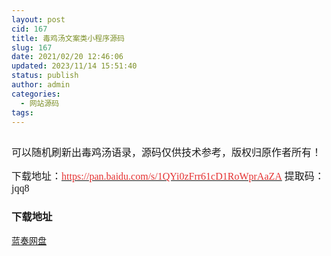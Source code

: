 ```yaml
---
layout: post
cid: 167
title: 毒鸡汤文案类小程序源码
slug: 167
date: 2021/02/20 12:46:06
updated: 2023/11/14 15:51:40
status: publish
author: admin
categories: 
  - 网站源码
tags: 
---
```



<div alt="潮男心博客 www.cnx0.com" >
				<p>
	<span style="font-size:16px;"><a class="pics" href="/upload/1/888552/images/20210220/20210220093532803280.png" rel="pics"><img src="http://www.aishoujizy.com/upload/1/888552/images/20210220/20210220093532803280.png" class="scrollLoading" data-url="/upload/1/888552/images/20210220/20210220093532803280.png" alt=""></a> <br></span> 
</p>
<p>
	<span style="font-size:16px;"><span style="font-family:Microsoft YaHei;">可以随机刷新出毒鸡汤语录，源码仅供技术参考，版权归原作者所有！</span></span>
</p>
<p>
	<span style="font-size:16px;"><span style="font-family:Microsoft YaHei;">下载地址：</span><a href="https://pan.baidu.com/s/1QYi0zFrr61cD1RoWprAaZA" target="_blank"><span style='color:#E53333;font-family:"'>https://pan.baidu.com/s/1QYi0zFrr61cD1RoWprAaZA</span></a><span style="font-family:Microsoft YaHei;">&#160;</span></span><span style='font-size:16px;font-family:"'>提取码：jqq8&#160;</span> 
</p>
<div id="fengexuxian"></div>
<div class="page-content-intro main-article"><div class="down-url-wrap"> 
<h3 class="tit">
<i class="ico"></i>下载地址</h3>
<a href="#down" onclick="window.open('https://asj.lanzous.com/iclbElvn5uf');return false;" class="sbtn" title=""><i class="ico"></i><i class="line"></i>蓝奏网盘</a> &#160;

</div></div>			</div>